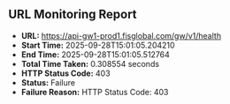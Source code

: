 ## URL Monitoring Report

- **URL:** https://api-gw1-prod1.fisglobal.com/gw/v1/health
- **Start Time:** 2025-09-28T15:01:05.204210
- **End Time:** 2025-09-28T15:01:05.512764
- **Total Time Taken:** 0.308554 seconds
- **HTTP Status Code:** 403
- **Status:** Failure
- **Failure Reason:** HTTP Status Code: 403
